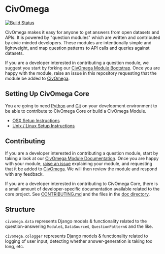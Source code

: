 # CivOmega

[![Build Status](https://travis-ci.org/CivOmega/civomega.png?branch=develop)](https://travis-ci.org/CivOmega/civomega)

CivOmega makes it easy for anyone to get answers from open datasets and APIs.  It is powered by "question modules" which are written and contributed by civic minded developers.  These modules are intentionally simple and lightweight, and map question patterns to API calls and queries against datasets.

If you are a developer interested in contributing a question module, we suggest you start by forking our [CivOmega Module Bootstrap](https://github.com/CivOmega/civomega-mod-bootstrap).  Once you are happy with the module, raise an issue in this repository requesting that the module be added to [CivOmega](http://civomega.com).

## Setting Up CivOmega Core
You are going to need [Python](https://www.python.org/downloads/) and [Git](http://git-scm.com/) on your development environment to be able to contribute to CivOmega Core or build a CivOmega Module.


- [OSX Setup Instructions](doc/BOOTSTRAPPING-osx.md)
- [Unix / Linux Setup Instructions](doc/BOOTSTRAPPING-linux.md)


## Contributing
If you are a developer interested in contributing a question module, start by taking a look at our [CivOmega Module Documentation](doc/modules.md).  Once you are happy with your module, [raise an issue](https://github.com/CivOmega/civomega/issue) explaining your module, and requesting that it be added to [CivOmega](http://civomega.com).  We will then review the module and respond with any feedback.

If you are a developer interested in contributing to CivOmega Core, there is a small amount of developer-specific documentation available related to the core project. See [CONTRIBUTING.md](CONTRIBUTING.md) and the files in the [doc directory](doc).


## Structure
`civomega.data` represents Django models & functionality related to the
question-answering `Module`s, `DataSource`s, `QuestionPattern`s and the like.

`civomega.cologger` represents Django models & functionality related to
logging of user input, detecting whether answer-generation is taking too long,
etc.
